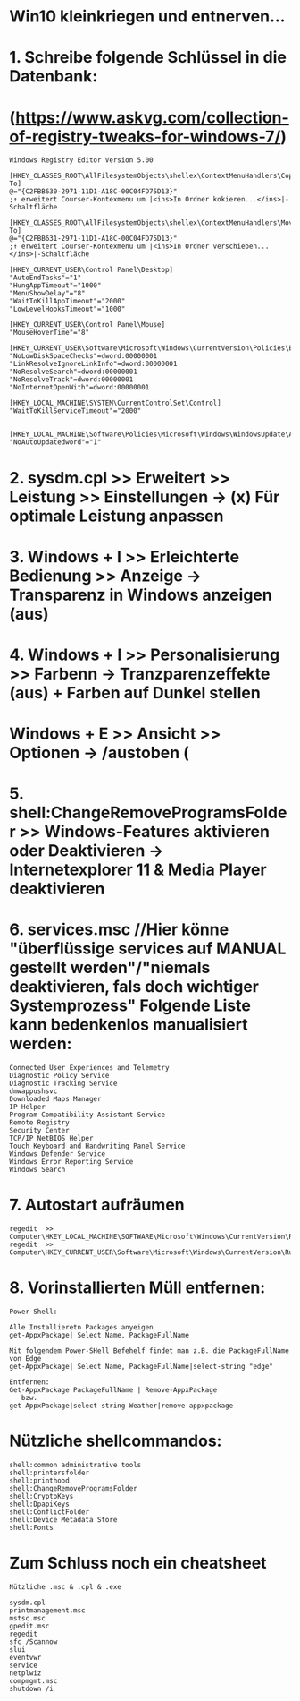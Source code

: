 # Win10 kleinkriegen und entnerven...

#   1.  Schreibe folgende Schlüssel in die Datenbank:
#   (https://www.askvg.com/collection-of-registry-tweaks-for-windows-7/)  
    
    
    Windows Registry Editor Version 5.00

    [HKEY_CLASSES_ROOT\AllFilesystemObjects\shellex\ContextMenuHandlers\Copy To]
    @="{C2FBB630-2971-11D1-A18C-00C04FD75D13}"
    ;↑ erweitert Courser-Kontexmenu um |<ins>In Ordner kokieren...</ins>|-Schaltfläche

    [HKEY_CLASSES_ROOT\AllFilesystemObjects\shellex\ContextMenuHandlers\Move To]
    @="{C2FBB631-2971-11D1-A18C-00C04FD75D13}"
    ;↑ erweitert Courser-Kontexmenu um |<ins>In Ordner verschieben...</ins>|-Schaltfläche
    
    [HKEY_CURRENT_USER\Control Panel\Desktop]
    "AutoEndTasks"="1"
    "HungAppTimeout"="1000"
    "MenuShowDelay"="8"
    "WaitToKillAppTimeout"="2000"
    "LowLevelHooksTimeout"="1000"

    [HKEY_CURRENT_USER\Control Panel\Mouse]
    "MouseHoverTime"="8"

    [HKEY_CURRENT_USER\Software\Microsoft\Windows\CurrentVersion\Policies\Explorer]
    "NoLowDiskSpaceChecks"=dword:00000001
    "LinkResolveIgnoreLinkInfo"=dword:00000001
    "NoResolveSearch"=dword:00000001
    "NoResolveTrack"=dword:00000001
    "NoInternetOpenWith"=dword:00000001

    [HKEY_LOCAL_MACHINE\SYSTEM\CurrentControlSet\Control]
    "WaitToKillServiceTimeout"="2000"
    
    
    [HKEY_LOCAL_MACHINE\Software\Policies\Microsoft\Windows\WindowsUpdate\AU]
    "NoAutoUpdatedword"="1" 
    
#   2.  sysdm.cpl  >>  Erweitert   >>   Leistung  >>  Einstellungen  -> (x) Für optimale Leistung anpassen

#   3.  Windows + I  >>  Erleichterte Bedienung  >>  Anzeige  ->  Transparenz in Windows anzeigen (aus)

#   4.  Windows + I  >>  Personalisierung  >>  Farbenn  ->  Tranzparenzeffekte (aus) + Farben auf Dunkel stellen

#   Windows + E  >>  Ansicht  >> Optionen  ->  /austoben (

#   5.  shell:ChangeRemoveProgramsFolder  >>  Windows-Features aktivieren oder Deaktivieren  ->  Internetexplorer 11 & Media Player deaktivieren

#   6.  services.msc  //Hier könne "überflüssige services auf MANUAL gestellt werden"/"niemals deaktivieren, fals doch wichtiger Systemprozess"  Folgende Liste kann bedenkenlos manualisiert werden:
    
    Connected User Experiences and Telemetry 
    Diagnostic Policy Service
    Diagnostic Tracking Service
    dmwappushsvc 
    Downloaded Maps Manager 
    IP Helper 
    Program Compatibility Assistant Service
    Remote Registry
    Security Center
    TCP/IP NetBIOS Helper
    Touch Keyboard and Handwriting Panel Service
    Windows Defender Service
    Windows Error Reporting Service
    Windows Search
#

#   7. Autostart aufräumen 
    regedit  >>  Computer\HKEY_LOCAL_MACHINE\SOFTWARE\Microsoft\Windows\CurrentVersion\Run
    regedit  >>  Computer\HKEY_CURRENT_USER\Software\Microsoft\Windows\CurrentVersion\Run
 
#   8. Vorinstallierten Müll entfernen:
    Power-Shell:
    
    Alle Installieretn Packages anyeigen
    get-AppxPackage| Select Name, PackageFullName
    
    Mit folgendem Power-SHell Befehelf findet man z.B. die PackageFullName von Edge
    get-AppxPackage| Select Name, PackageFullName|select-string "edge"
    
    Entfernen:
    Get-AppxPackage PackageFullName | Remove-AppxPackage
       bzw.
    get-AppxPackage|select-string Weather|remove-appxpackage
 
 
 # Nützliche shellcommandos:
    
    shell:common administrative tools
    shell:printersfolder
    shell:printhood
    shell:ChangeRemoveProgramsFolder
    shell:CryptoKeys
    shell:DpapiKeys
    shell:ConflictFolder
    shell:Device Metadata Store
    shell:Fonts
   
   
   
   
   
   
   
   
   
#  Zum Schluss noch ein cheatsheet 

    Nützliche .msc & .cpl & .exe
    
    sysdm.cpl
    printmanagement.msc
    mstsc.msc
    gpedit.msc
    regedit
    sfc /Scannow
    slui
    eventvwr
    service
    netplwiz
    compmgmt.msc
    shutdown /i
